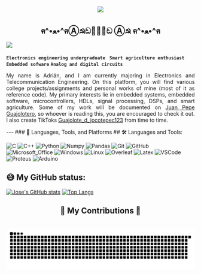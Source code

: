 <div align="center">

<h1 align="center">
    <img src="https://readme-typing-svg.herokuapp.com/?font=Righteous&size=35&center=true&vCenter=true&width=500&height=70&duration=4000&lines=La+guajolota;" />
</h1>

## ฅ^•ﻌ•^ฅⒶ☭ඞ🐛🧉🐛ඞ Ⓐ☭ ฅ^•ﻌ•^ฅ
</div>

![](https://komarev.com/ghpvc/?username=yLa-guajolota&style=flat-square)

**`Electronics engineering undergraduate `** **`Smart agriculture enthusiast`** **`Embedded sofware`** **`Analog and digital circuits`**  

<div style="text-align: justify">

My name is Adrián, and I am currently majoring in Electronics and Telecommunication Engineering. On this platform, you will find various college projects/assignments and personal works of mine (most of it as reference code). My primary interests lie in embedded systems, embedded software, microcontrollers, HDLs, signal processing, DSPs, and smart agriculture. Some of my work will be documented on [Juan Pepe Guajolotero](https://www.youtube.com/@JuanPepeGuajolotero), so whoever is reading this, you are encouraged to check it out. I also create TikToks [Guajolote_d_jocotepec123](https://www.tiktok.com/@guajolote_d_jocotepec123) from time to time.

</div>
---
### 🧰 Languages, Tools, and Platforms
## 🛠 Languages and Tools:

![C](https://img.shields.io/badge/c%20-%2300599C.svg?&style=for-the-badge&logo=c&logoColor=white)  ![C++](https://img.shields.io/badge/C%2B%2B-00599C?style=for-the-badge&logo=c%2B%2B&logoColor=white)  ![Python](http://img.shields.io/badge/-Python-3776AB?style=for-the-badge&logo=python&logoColor=ffffff) 
![Numpy](https://img.shields.io/badge/numpy%20-%23013243.svg?&style=for-the-badge&logo=numpy&logoColor=white)  ![Pandas](https://img.shields.io/badge/pandas%20-%23150458.svg?&style=for-the-badge&logo=pandas&logoColor=white)
![Git](https://img.shields.io/badge/-Git-%23F05032?style=for-the-badge&logo=git&logoColor=%23ffffff)  ![GitHub](https://img.shields.io/badge/-GitHub-181717?style=for-the-badge&logo=github) ![Microsoft_Office](https://img.shields.io/badge/Microsoft_Office-D83B01?style=for-the-badge&logo=microsoft-office&logoColor=white)
![Windows](https://img.shields.io/badge/Windows-0056D2?style=for-the-badge&logo=windows&logoColor=white)  ![Linux](http://img.shields.io/badge/-Linux-0078D6?style=for-the-badge&logo=linux&logoColor=ffffff) ![Overleaf](https://img.shields.io/badge/overleaf-%2347A141.svg?&style=for-the-badge&logo=overleaf&logoColor=white)  ![Latex](https://img.shields.io/badge/latex-%23008080.svg?&style=for-the-badge&logo=latex&logoColor=white)
![VSCode](https://img.shields.io/badge/visual%20studio%20code-%23007ACC.svg?&style=for-the-badge&logo=visual%20studio%20code&logoColor=whit)
![Proteus](https://img.shields.io/badge/Proteus-%23008082.svg?&style=for-the-badge&logo=atom&logoColor=white) ![Arduino](https://img.shields.io/badge/arduino-%2300979D.svg?&style=for-the-badge&logo=arduino&logoColor=white)


## 😅 My GitHub status:

[![Jose's GitHub stats](https://github-readme-stats.vercel.app/api?username=Jose-Escamilla)](https://github.com/anuraghazra/github-readme-stats)
[![Top Langs](https://github-readme-stats.vercel.app/api/top-langs/?username=Jose-Escamilla&layout=compact)](https://github.com/anuraghazra/github-readme-stats)


<div align="center">
  <h2>🐍 My Contributions 🐍</h2>
  <br>
  <img alt="snake eating my contributions" src="https://raw.githubusercontent.com/La-guajolota/La-guajolota/output/github-contribution-grid-snake.svg" />
  <br/><br/><br/>
</div>

